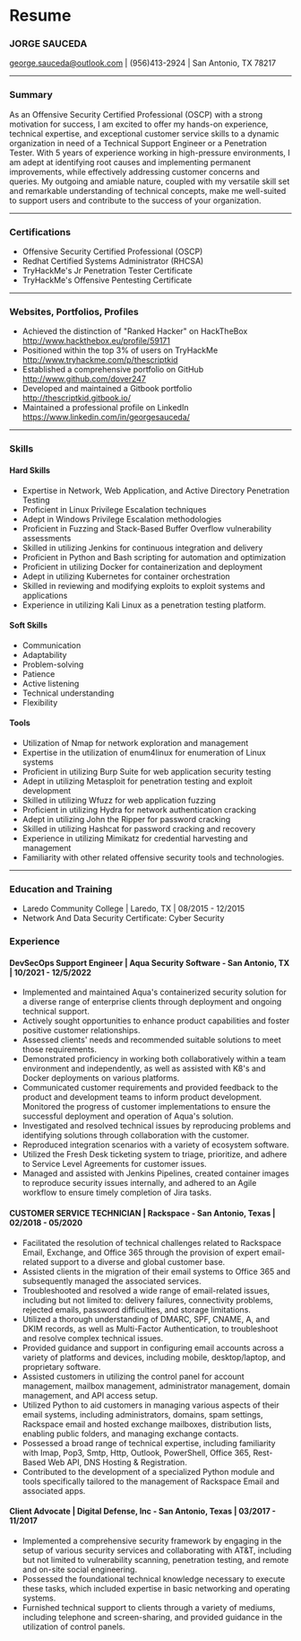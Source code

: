 # Resume

### JORGE SAUCEDA

george.sauceda@outlook.com | (956)413-2924 | San Antonio, TX 78217

***

### Summary

As an Offensive Security Certified Professional (OSCP) with a strong motivation for success, I am excited to offer my hands-on experience, technical expertise, and exceptional customer service skills to a dynamic organization in need of a Technical Support Engineer or a Penetration Tester. With 5 years of experience working in high-pressure environments, I am adept at identifying root causes and implementing permanent improvements, while effectively addressing customer concerns and queries. My outgoing and amiable nature, coupled with my versatile skill set and remarkable understanding of technical concepts, make me well-suited to support users and contribute to the success of your organization.

***

### Certifications

* Offensive Security Certified Professional (OSCP)
* Redhat Certified Systems Administrator (RHCSA)
* TryHackMe's Jr Penetration Tester Certificate
* TryHackMe's Offensive Pentesting Certificate

***

### Websites, Portfolios, Profiles

* Achieved the distinction of "Ranked Hacker" on HackTheBox http://www.hackthebox.eu/profile/59171
* Positioned within the top 3% of users on TryHackMe http://www.tryhackme.com/p/thescriptkid
* Established a comprehensive portfolio on GitHub http://www.github.com/dover247
* Developed and maintained a Gitbook portfolio http://thescriptkid.gitbook.io/
* Maintained a professional profile on LinkedIn https://www.linkedin.com/in/georgesauceda/

***

### Skills

#### Hard Skills

* Expertise in Network, Web Application, and Active Directory Penetration Testing
* Proficient in Linux Privilege Escalation techniques
* Adept in Windows Privilege Escalation methodologies
* Proficient in Fuzzing and Stack-Based Buffer Overflow vulnerability assessments
* Skilled in utilizing Jenkins for continuous integration and delivery
* Proficient in Python and Bash scripting for automation and optimization
* Proficient in utilizing Docker for containerization and deployment
* Adept in utilizing Kubernetes for container orchestration
* Skilled in reviewing and modifying exploits to exploit systems and applications
* Experience in utilizing Kali Linux as a penetration testing platform.

#### Soft Skills

* Communication
* Adaptability
* Problem-solving
* Patience
* Active listening
* Technical understanding
* Flexibility

#### Tools

* Utilization of Nmap for network exploration and management
* Expertise in the utilization of enum4linux for enumeration of Linux systems
* Proficient in utilizing Burp Suite for web application security testing
* Adept in utilizing Metasploit for penetration testing and exploit development
* Skilled in utilizing Wfuzz for web application fuzzing
* Proficient in utilizing Hydra for network authentication cracking
* Adept in utilizing John the Ripper for password cracking
* Skilled in utilizing Hashcat for password cracking and recovery
* Experience in utilizing Mimikatz for credential harvesting and management
* Familiarity with other related offensive security tools and technologies.

***

### Education and Training

* Laredo Community College | Laredo, TX | 08/2015 - 12/2015
* Network And Data Security Certificate: Cyber Security

### Experience

#### DevSecOps Support Engineer | Aqua Security Software - San Antonio, TX | 10/2021 - 12/5/2022

* Implemented and maintained Aqua's containerized security solution for a diverse range of enterprise clients through deployment and ongoing technical support.
* Actively sought opportunities to enhance product capabilities and foster positive customer relationships.
* Assessed clients' needs and recommended suitable solutions to meet those requirements.
* Demonstrated proficiency in working both collaboratively within a team environment and independently, as well as assisted with K8's and Docker deployments on various platforms.
* Communicated customer requirements and provided feedback to the product and development teams to inform product development. Monitored the progress of customer implementations to ensure the successful deployment and operation of Aqua's solution.
* Investigated and resolved technical issues by reproducing problems and identifying solutions through collaboration with the customer.
* Reproduced integration scenarios with a variety of ecosystem software.
* Utilized the Fresh Desk ticketing system to triage, prioritize, and adhere to Service Level Agreements for customer issues.
* Managed and assisted with Jenkins Pipelines, created container images to reproduce security issues internally, and adhered to an Agile workflow to ensure timely completion of Jira tasks.

#### CUSTOMER SERVICE TECHNICIAN | Rackspace - San Antonio, Texas | 02/2018 - 05/2020

* Facilitated the resolution of technical challenges related to Rackspace Email, Exchange, and Office 365 through the provision of expert email-related support to a diverse and global customer base.
* Assisted clients in the migration of their email systems to Office 365 and subsequently managed the associated services.
* Troubleshooted and resolved a wide range of email-related issues, including but not limited to: delivery failures, connectivity problems, rejected emails, password difficulties, and storage limitations.
* Utilized a thorough understanding of DMARC, SPF, CNAME, A, and DKIM records, as well as Multi-Factor Authentication, to troubleshoot and resolve complex technical issues.
* Provided guidance and support in configuring email accounts across a variety of platforms and devices, including mobile, desktop/laptop, and proprietary software.
* Assisted customers in utilizing the control panel for account management, mailbox management, administrator management, domain management, and API access setup.
* Utilized Python to aid customers in managing various aspects of their email systems, including administrators, domains, spam settings, Rackspace email and hosted exchange mailboxes, distribution lists, enabling public folders, and managing exchange contacts.
* Possessed a broad range of technical expertise, including familiarity with Imap, Pop3, Smtp, Http, Outlook, PowerShell, Office 365, Rest-Based Web API, DNS Hosting & Registration.
* Contributed to the development of a specialized Python module and tools specifically tailored to the management of Rackspace Email and associated apps.

#### Client Advocate | Digital Defense, Inc - San Antonio, Texas | 03/2017 - 11/2017

* Implemented a comprehensive security framework by engaging in the setup of various security services and collaborating with AT\&T, including but not limited to vulnerability scanning, penetration testing, and remote and on-site social engineering.
* Possessed the foundational technical knowledge necessary to execute these tasks, which included expertise in basic networking and operating systems.
* Furnished technical support to clients through a variety of mediums, including telephone and screen-sharing, and provided guidance in the utilization of control panels.
